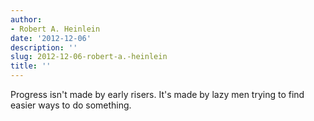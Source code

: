 ```yaml
---
author:
- Robert A. Heinlein
date: '2012-12-06'
description: ''
slug: 2012-12-06-robert-a.-heinlein
title: ''
---
```

Progress isn't made by early risers. It's made by lazy men trying to find easier ways to do something.



